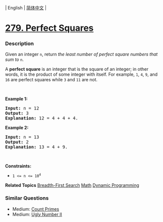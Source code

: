 | English | [简体中文](README.md) |

# [279. Perfect Squares](https://leetcode-cn.com/problems/perfect-squares)
 ### Description
<p>Given an integer <code>n</code>, return <em>the least number of perfect square numbers that sum to</em> <code>n</code>.</p>

<p>A <strong>perfect square</strong> is an integer that is the square of an integer; in other words, it is the product of some integer with itself. For example, <code>1</code>, <code>4</code>, <code>9</code>, and <code>16</code> are perfect squares while <code>3</code> and <code>11</code> are not.</p>

<p>&nbsp;</p>
<p><strong>Example 1:</strong></p>

<pre>
<strong>Input:</strong> n = 12
<strong>Output:</strong> 3
<strong>Explanation:</strong> 12 = 4 + 4 + 4.
</pre>

<p><strong>Example 2:</strong></p>

<pre>
<strong>Input:</strong> n = 13
<strong>Output:</strong> 2
<strong>Explanation:</strong> 13 = 4 + 9.
</pre>

<p>&nbsp;</p>
<p><strong>Constraints:</strong></p>

<ul>
	<li><code>1 &lt;= n &lt;= 10<sup>4</sup></code></li>
</ul>

**Related Topics**  [Breadth-First Search](https://leetcode-cn.com/tag/breadth-first-search) [Math](https://leetcode-cn.com/tag/math) [Dynamic Programming](https://leetcode-cn.com/tag/dynamic-programming) 

### Similar Questions
 - Medium:	[Count Primes](https://leetcode-cn.com/problems/count-primes) 
 - Medium:	[Ugly Number II](https://leetcode-cn.com/problems/ugly-number-ii) 
